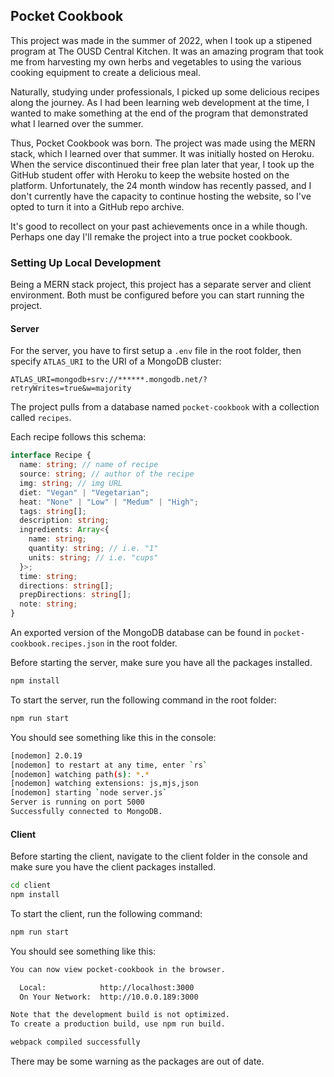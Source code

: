 ## Pocket Cookbook

This project was made in the summer of 2022, when I took up a stipened program at The OUSD Central Kitchen. It was an amazing program that took me from harvesting my own herbs and vegetables to using the various cooking equipment to create a delicious meal.

Naturally, studying under professionals, I picked up some delicious recipes along the journey. As I had been learning web development at the time, I wanted to make something at the end of the program that demonstrated what I learned over the summer.

Thus, Pocket Cookbook was born. The project was made using the MERN stack, which I learned over that summer. It was initially hosted on Heroku. When the service discontinued their free plan later that year, I took up the GitHub student offer with Heroku to keep the website hosted on the platform. Unfortunately, the 24 month window has recently passed, and I don't currently have the capacity to continue hosting the website, so I've opted to turn it into a GitHub repo archive.

It's good to recollect on your past achievements once in a while though. Perhaps one day I'll remake the project into a true pocket cookbook.

### Setting Up Local Development

Being a MERN stack project, this project has a separate server and client environment. Both must be configured before you can start running the project.

#### Server

For the server, you have to first setup a `.env` file in the root folder, then specify `ATLAS_URI` to the URI of a MongoDB cluster:

```env
ATLAS_URI=mongodb+srv://******.mongodb.net/?retryWrites=true&w=majority
```

The project pulls from a database named `pocket-cookbook` with a collection called `recipes`.

Each recipe follows this schema:

```ts
interface Recipe {
  name: string; // name of recipe
  source: string; // author of the recipe
  img: string; // img URL
  diet: "Vegan" | "Vegetarian";
  heat: "None" | "Low" | "Medum" | "High";
  tags: string[];
  description: string;
  ingredients: Array<{
    name: string;
    quantity: string; // i.e. "1"
    units: string; // i.e. "cups"
  }>;
  time: string;
  directions: string[];
  prepDirections: string[];
  note: string;
}
```

An exported version of the MongoDB database can be found in `pocket-cookbook.recipes.json` in the root folder.

Before starting the server, make sure you have all the packages installed.

```bash
npm install
```

To start the server, run the following command in the root folder:

```bash
npm run start
```

You should see something like this in the console:

```bash
[nodemon] 2.0.19
[nodemon] to restart at any time, enter `rs`
[nodemon] watching path(s): *.*
[nodemon] watching extensions: js,mjs,json
[nodemon] starting `node server.js`
Server is running on port 5000
Successfully connected to MongoDB.
```

#### Client

Before starting the client, navigate to the client folder in the console and make sure you have the client packages installed.

```bash
cd client
npm install
```

To start the client, run the following command:

```bash
npm run start
```

You should see something like this:

```bash
You can now view pocket-cookbook in the browser.

  Local:            http://localhost:3000
  On Your Network:  http://10.0.0.189:3000

Note that the development build is not optimized.
To create a production build, use npm run build.

webpack compiled successfully
```

There may be some warning as the packages are out of date.
